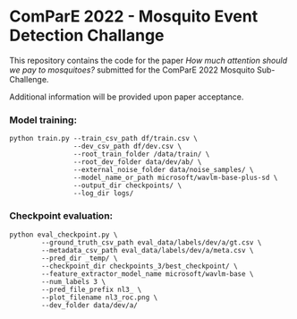 # ComParE 2022 - Mosquito Event Detection Challange

This repository contains the code for the paper *How much attention should we pay to mosquitoes?* submitted for the ComParE 2022 Mosquito Sub-Challenge.

Additional information will be provided upon paper acceptance.

### Model training:

```console
python train.py --train_csv_path df/train.csv \
                --dev_csv_path df/dev.csv \
                --root_train_folder /data/train/ \
                --root_dev_folder data/dev/ab/ \
                --external_noise_folder data/noise_samples/ \
                --model_name_or_path microsoft/wavlm-base-plus-sd \
                --output_dir checkpoints/ \
                --log_dir logs/ 
```

### Checkpoint evaluation:

```console
python eval_checkpoint.py \
        --ground_truth_csv_path eval_data/labels/dev/a/gt.csv \
        --metadata_csv_path eval_data/labels/dev/a/meta.csv \
        --pred_dir _temp/ \
        --checkpoint_dir checkpoints_3/best_checkpoint/ \
        --feature_extractor_model_name microsoft/wavlm-base \
        --num_labels 3 \
        --pred_file_prefix nl3_ \
        --plot_filename nl3_roc.png \
        --dev_folder data/dev/a/
```
